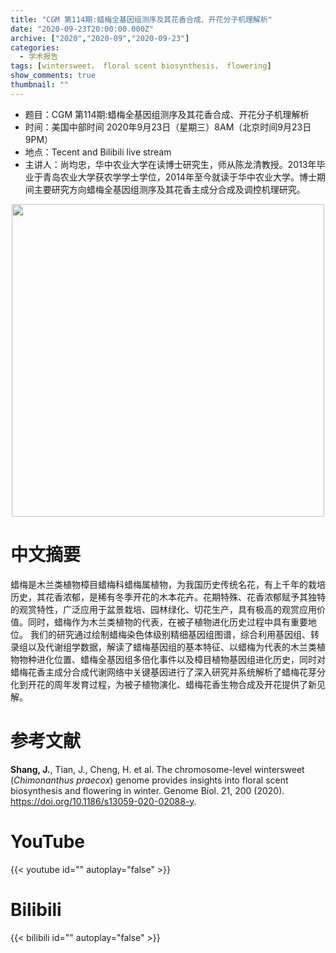 ```yaml
---
title: "CGM 第114期:蜡梅全基因组测序及其花香合成、开花分子机理解析"
date: "2020-09-23T20:00:00.000Z"
archive: ["2020","2020-09","2020-09-23"]
categories:
  - 学术报告
tags: [wintersweet， floral scent biosynthesis， flowering]
show_comments: true
thumbnail: ""
---
```


- 题目：CGM 第114期:蜡梅全基因组测序及其花香合成、开花分子机理解析
- 时间：美国中部时间 2020年9月23日（星期三）8AM（北京时间9月23日 9PM）
- 地点：Tecent and Bilibili live stream
- 主讲人：尚均忠，华中农业大学在读博士研究生，师从陈龙清教授。2013年毕业于青岛农业大学获农学学士学位，2014年至今就读于华中农业大学。博士期间主要研究方向蜡梅全基因组测序及其花香主成分合成及调控机理研究。

<div align="center">
<img src="https://i.loli.net/2020/09/21/mdlr9qkPi2zUf1v.jpg" height=500>
</div>

# 中文摘要

蜡梅是木兰类植物樟目蜡梅科蜡梅属植物，为我国历史传统名花，有上千年的栽培历史，其花香浓郁，是稀有冬季开花的木本花卉。花期特殊、花香浓郁赋予其独特的观赏特性，广泛应用于盆景栽培、园林绿化、切花生产，具有极高的观赏应用价值。同时，蜡梅作为木兰类植物的代表，在被子植物进化历史过程中具有重要地位。
我们的研究通过绘制蜡梅染色体级别精细基因组图谱，综合利用基因组、转录组以及代谢组学数据，解读了蜡梅基因组的基本特征、以蜡梅为代表的木兰类植物物种进化位置、蜡梅全基因组多倍化事件以及樟目植物基因组进化历史，同时对蜡梅花香主成分合成代谢网络中关键基因进行了深入研究并系统解析了蜡梅花芽分化到开花的周年发育过程，为被子植物演化、蜡梅花香生物合成及开花提供了新见解。


# 参考文献

**Shang, J.**, Tian, J., Cheng, H. et al. The chromosome-level wintersweet (*Chimonanthus praecox*) genome provides insights into floral scent biosynthesis and flowering in winter. Genome Biol. 21, 200 (2020). https://doi.org/10.1186/s13059-020-02088-y.

# YouTube

{{< youtube id="" autoplay="false" >}}

# Bilibili

{{< bilibili id="" autoplay="false" >}}

